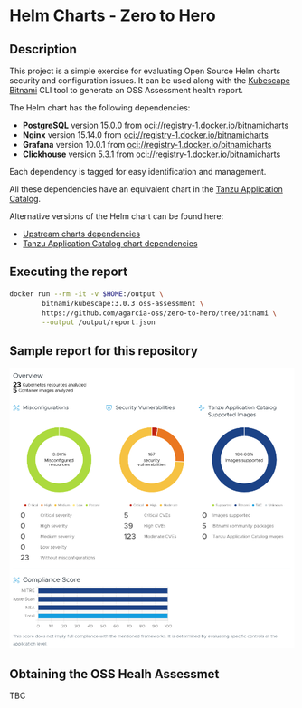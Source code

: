 # Helm Charts - Zero to Hero

## Description

This project is a simple exercise for evaluating Open Source Helm charts security and configuration issues. It can be used along with the [Kubescape Bitnami](https://hub.docker.com/r/bitnami/kubescape) CLI tool to generate an OSS Assessment health report.

The Helm chart has the following dependencies:

- **PostgreSQL** version 15.0.0 from [oci://registry-1.docker.io/bitnamicharts](https://github.com/bitnami/charts/tree/main/bitnami/postgresql)
- **Nginx** version 15.14.0 from [oci://registry-1.docker.io/bitnamicharts](https://github.com/bitnami/charts/tree/main/bitnami/nginx)
- **Grafana** version 10.0.1 from [oci://registry-1.docker.io/bitnamicharts](https://github.com/bitnami/charts/tree/main/bitnami/grafana)
- **Clickhouse** version 5.3.1 from [oci://registry-1.docker.io/bitnamicharts](https://github.com/bitnami/charts/tree/main/bitnami/clickhouse)

Each dependency is tagged for easy identification and management.

All these dependencies have an equivalent chart in the [Tanzu Application Catalog](https://app-catalog.vmware.com/catalog).

Alternative versions of the Helm chart can be found here:

* [Upstream charts dependencies](https://github.com/agarcia-oss/zero-to-hero/tree)
* [Tanzu Application Catalog chart dependencies](https://github.com/agarcia-oss/zero-to-hero/tree/tac)

## Executing the report

```bash
docker run --rm -it -v $HOME:/output \
        bitnami/kubescape:3.0.3 oss-assessment \
        https://github.com/agarcia-oss/zero-to-hero/tree/bitnami \
        --output /output/report.json
```

## Sample report for this repository

![alt text](image.png)

## Obtaining the OSS Healh Assessmet

TBC
